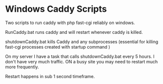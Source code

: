 Windows Caddy Scripts
===========

Two scripts to run caddy with php fast-cgi reliably on windows.

RunCaddy.bat runs caddy and will restart whenever caddy is killed.

shutdownCaddy.bat kills Caddy and any subprocesses (essential for killing fast-cgi processes created with startup command )

On my server I have a task that calls shutdownCaddy.bat every 5 hours.  I don't have very much traffic.  ON a busy site you may need to restart much more frequently.

Restart happens in sub 1 second timeframe.